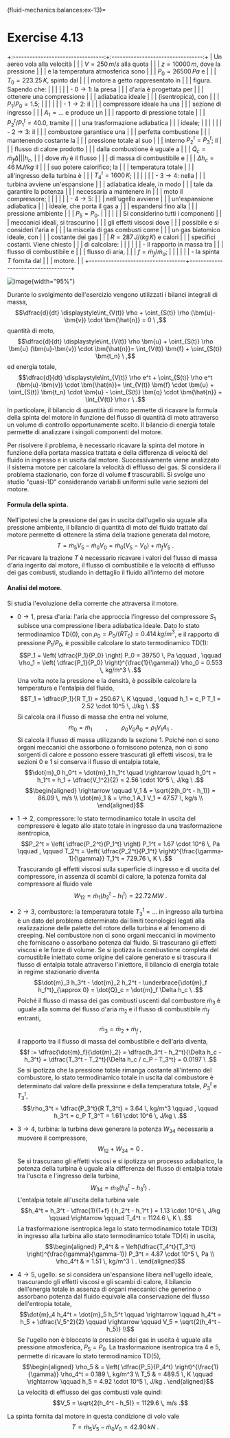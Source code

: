 (fluid-mechanics:balances:ex-13)=
# Exercise 4.13

+:---------------------------------:+:---------------------------------:+
| Un aereo vola alla velocità       |                                   |
| $V=250 \, m/s$ alla quota         |                                   |
| $z=10000 \, m$, dove la pressione |                                   |
| e la temperatura atmosferica sono |                                   |
| $P_0 = 26500 \, Pa$ e             |                                   |
| $T_0 = 223.25 \, K$, spinto dal   |                                   |
| motore a getto rappresentato in   |                                   |
| figura. Sapendo che:              |                                   |
|                                   |                                   |
| -   $0 \rightarrow 1$: la presa   |                                   |
|     d'aria è progettata per       |                                   |
|     ottenere una compressione     |                                   |
|     adiabatica ideale             |                                   |
|     (isentropica), con            |                                   |
|     $P_1/P_0 = 1.5$;              |                                   |
|                                   |                                   |
| -   $1 \rightarrow 2$: il         |                                   |
|     compressore ideale ha una     |                                   |
|     sezione di ingresso           |                                   |
|     $A_1 = \dots$ e produce un    |                                   |
|     rapporto di pressione totale  |                                   |
|     $P_2^t/P_1^t = 40.0$, tramite |                                   |
|     una trasformazione adiabatica |                                   |
|     ideale;                       |                                   |
|                                   |                                   |
| -   $2 \rightarrow 3$: il         |                                   |
|     combustore garantisce una     |                                   |
|     perfetta combustione          |                                   |
|     mantenendo costante la        |                                   |
|     pressione totale al suo       |                                   |
|     interno $P_2^t = P_3^t$; il   |                                   |
|     flusso di calore prodotto     |                                   |
|     dalla combustione è uguale a  |                                   |
|     $\dot{Q}_c = \dot{m}_f \Delta |                                   |
|  h_c$,                            |                                   |
|     dove $\dot{m}_f$ è il flusso  |                                   |
|     di massa di combustibile e    |                                   |
|     $\Delta h_c = 46 \, MJ/kg$ il |                                   |
|     suo potere calorifico; la     |                                   |
|     temperatura totale            |                                   |
|     all'ingresso della turbina è  |                                   |
|     $T_4^t = 1600 \, K$;          |                                   |
|                                   |                                   |
| -   $3 \rightarrow 4$: nella      |                                   |
|     turbina avviene un'espansione |                                   |
|     adiabatica ideale, in modo    |                                   |
|     tale da garantire la potenza  |                                   |
|     necessaria a mantenere in     |                                   |
|     moto il compressore;          |                                   |
|                                   |                                   |
| -   $4 \rightarrow 5$:            |                                   |
|     nell'ugello avviene           |                                   |
|     un'espansione adiabatica      |                                   |
|     ideale, che porta il gas a    |                                   |
|     espandersi fino alla          |                                   |
|     pressione ambiente            |                                   |
|     $P_5 = P_0$.                  |                                   |
|                                   |                                   |
| Si considerino tutti i componenti |                                   |
| meccanici ideali, si trascurino   |                                   |
| gli effetti viscosi dove          |                                   |
| possibile e si consideri l'aria e |                                   |
| la miscela di gas combusti come   |                                   |
| un gas biatomico ideale, con      |                                   |
| costante dei gas                  |                                   |
| $R = 287 \, J/(kg \, K)$ e calori |                                   |
| specifici costanti. Viene chiesto |                                   |
| di calcolare:                     |                                   |
|                                   |                                   |
| -   il rapporto in massa tra      |                                   |
|     flusso di combustibile e      |                                   |
|     flusso di aria,               |                                   |
|     $f = \dot{m}_f / \dot{m}_a$;  |                                   |
|                                   |                                   |
| -   la spinta $T$ fornita dal     |                                   |
|     motore.                       |                                   |
+-----------------------------------+-----------------------------------+

![image](./fig/jet_engine){width="95%"}

Durante lo svolgimento dell'esercizio vengono utilizzati i bilanci
integrali di massa,
$$\dfrac{d}{dt} \displaystyle\int_{V(t)} \rho + \oint_{S(t)} \rho (\bm{u}-\bm{v}) \cdot \bm{\hat{n}} = 0 \ ,$$
quantità di moto,
$$\dfrac{d}{dt} \displaystyle\int_{V(t)} \rho \bm{u} + \oint_{S(t)} \rho \bm{u} (\bm{u}-\bm{v}) \cdot \bm{\hat{n}}= \int_{V(t)} \bm{f} + \oint_{S(t)} \bm{t_n} \ ,$$
ed energia totale,
$$\dfrac{d}{dt} \displaystyle\int_{V(t)} \rho e^t + \oint_{S(t)} \rho e^t (\bm{u}-\bm{v}) \cdot \bm{\hat{n}}= \int_{V(t)} \bm{f} \cdot \bm{u} + \oint_{S(t)} \bm{t_n} \cdot \bm{u} - \oint_{S(t)} \bm{q} \cdot \bm{\hat{n}} + \int_{V(t)} \rho r \ .$$
In particolare, il bilancio di quantità di moto permette di ricavare la
formula della spinta del motore in funzione del flusso di quantità di
moto attraverso un volume di controllo opportunamente scelto. Il
bilancio di energia totale permette di analizzare i singoli componenti
del motore.

Per risolvere il problema, è necessario ricavare la spinta del motore in
funzione della portata massica trattata e della differenza di velocità
del fluido in ingresso e in uscita dal motore. Successivamente viene
analizzato il sistema motore per calcolare la velocità di efflusso dei
gas. Si considera il problema stazionario, con forze di volume $\bm{f}$
trascurabili. Si svolge uno studio "quasi-1D" considerando variabili
uniformi sulle varie sezioni del motore.

#### Formula della spinta.

Nell'ipotesi che la pressione dei gas in uscita dall'ugello sia uguale
alla pressione ambiente, il bilancio di quantità di moto del fluido
trattato dal motore permette di ottenere la stima della trazione
generata dal motore,
$$T = \dot{m}_5 V_5 - \dot{m}_0 V_0 = \dot{m}_0 ( V_5 - V_0 ) + \dot{m}_f V_5 \ .$$
Per ricavare la trazione $T$ è necessario ricavare i valori del flusso
di massa d'aria ingerito dal motore, il flusso di combustibile e la
velocità di efflusso dei gas combusti, studiando in dettaglio il fluido
all'interno del motore

#### Analisi del motore.

Si studia l'evoluzione della corrente che attraversa il motore.

-   $0 \rightarrow 1$, presa d'aria: l'aria che approccia l'ingresso del
    compressore $S_1$ subisce una compressione libera adiabatica ideale.
    Dato lo stato termodinamico TD(0), con
    $\rho_0 = P_0/ (R T_0) = 0.414 \, kg/m^3$, e il rapporto di
    pressione $P_1 / P_0$, è possibile calcolare lo stato termodinamico
    TD(1):
    $$P_1 = \left( \dfrac{P_1}{P_0} \right) P_0 = 39750 \, Pa \qquad , \qquad
    \rho_1 = \left( \dfrac{P_1}{P_0} \right)^{\frac{1}{\gamma}} \rho_0 = 0.553 \, kg/m^3 \ .$$
    Una volta note la pressione e la densità, è possibile calcolare la
    temperatura e l'entalpia del fluido,
    $$T_1 = \dfrac{P_1}{R T_1} = 250.67 \, K \qquad , \qquad h_1 = c_P T_1 = 2.52 \cdot 10^5 \, J/kg \ .$$
    Si calcola ora il flusso di massa che entra nel volume,
    $$\dot{m}_0 = \dot{m}_1 \qquad , \qquad \rho_0 V_0 A_0 = \rho_1 V_1 A_1 \ .$$
    Si calcola il flusso di massa utilizzando la sezione 1. Poiché non
    ci sono organi meccanici che assorbono o forniscono potenza, non ci
    sono sorgenti di calore e possono essere trascurati gli effetti
    viscosi, tra le sezioni 0 e 1 si conserva il flusso di entalpia
    totale, $$\dot{m}_0 h_0^t = \dot{m}_1 h_1^t 
      \quad \rightarrow \quad h_0^t = h_1^t = h_1 + \dfrac{V_1^2}{2} = 2.56 \cdot 10^5 \, J/kg \ .$$
    $$\begin{aligned}
     \rightarrow \qquad V_1 & = \sqrt{2(h_0^t - h_1)} = 86.09 \, m/s \\
     \dot{m}_1 & = \rho_1 A_1 V_1 = 47.57 \, kg/s \\
    \end{aligned}$$

-   $1 \rightarrow 2$, compressore: lo stato termodinamico totale in
    uscita del compressore è legato allo stato totale in ingresso da una
    trasformazione isentropica,
    $$P_2^t = \left( \dfrac{P_2^t}{P_1^t} \right) P_1^t = 1.67 \cdot 10^6 \, Pa \qquad , \qquad
       T_2^t = \left( \dfrac{P_2^t}{P_1^t} \right)^{\frac{\gamma-1}{\gamma}} T_1^t = 729.76 \, K \ .$$
    Trascurando gli effetti viscosi sulla superficie di ingresso e di
    uscita del compressore, in assenza di scambi di calore, la potenza
    fornita dal compressore al fluido vale
    $$W_{12} = \dot{m}_1 ( h_2^t - h_1^t ) = 22.72 \, MW \ .$$

-   $2 \rightarrow 3$, combustore: la temperatura totale $T_3^t = \dots$
    in ingresso alla turbina è un dato del problema determinato dai
    limiti tecnologici legati alla realizzazione delle palette del
    rotore della turbina e al fenomeno di creeping. Nel combustore non
    ci sono organi meccanici in movimento che forniscano o assorbano
    potenza dal fluido. Si trascurano gli effetti viscosi e le forze di
    volume. Se si ipotizza la combustione completa del comustibile
    iniettato come origine del calore generato e si trascura il flusso
    di entalpia totale attraverso l'iniettore, il bilancio di energia
    totale in regime stazionario diventa
    $$\dot{m}_3 h_3^t - \dot{m}_2 h_2^t - \underbrace{\dot{m}_f h_f^t}_{\approx 0} = \dot{Q}_c = \dot{m}_f \Delta h_c
     \ .$$ Poiché il flusso di massa dei gas combusti uscenti dal
    combustore $\dot{m}_3$ è uguale alla somma del flusso d'aria
    $\dot{m}_2$ e il flusso di combustibile $\dot{m}_f$ entranti,
    $$\dot{m}_3 = \dot{m}_2 + \dot{m}_f \ ,$$ il rapporto tra il flusso
    di massa del combustibile e dell'aria diventa,
    $$f := \dfrac{\dot{m}_f}{\dot{m}_2}
        = \dfrac{h_3^t - h_2^t}{\Delta h_c - h_3^t}
        = \dfrac{T_3^t - T_2^t}{\Delta h_c / c_P - T_3^t} = 0.0197  \ .$$
    Se si ipotizza che la pressione totale rimanga costante all'interno
    del combustore, lo stato termodinamico totale in uscita dal
    combustore è determinato dal valore della pressione e della
    temperatura totale, $P_3^t$ e $T_3^t$,
    $$\rho_3^t = \dfrac{P_3^t}{R T_3^t} = 3.64 \, kg/m^3 \qquad , \qquad h_3^t = c_P T_3^T = 1.61 \cdot 10^6 \, J/kg \ .$$

-   $3 \rightarrow 4$, turbina: la turbina deve generare la potenza
    $W_{34}$ necessaria a muovere il compressore,
    $$W_{12} + W_{34} = 0 \ .$$ Se si trascurano gli effetti viscosi e
    si ipotizza un processo adiabatico, la potenza della turbina è
    uguale alla differenza del flusso di entalpia totale tra l'uscita e
    l'ingresso della turbina,
    $$W_{34} = \dot{m}_3 ( h_4^t - h_3^t ) \ .$$ L'entalpia totale
    all'uscita della turbina vale
    $$h_4^t = h_3^t - \dfrac{1}{1+f} ( h_2^t - h_1^t ) = 1.13 \cdot 10^6 \, J/kg 
    \qquad \rightarrow \qquad T_4^t = 1124.6 \, K \ .$$ La
    trasformazione isentropica lega lo stato termodinamico totale TD(3)
    in ingresso alla turbina allo stato termodinamico totale TD(4) in
    uscita, $$\begin{aligned}
     P_4^t & = \left(\dfrac{T_4^t}{T_3^t} \right)^{\frac{\gamma}{\gamma-1}} P_3^t = 4.87 \cdot 10^5 \, Pa \\
     \rho_4^t & = 1.51 \, kg/m^3 \ .
    \end{aligned}$$

-   $4 \rightarrow 5$, ugello: se si considera un'espansione libera
    nell'ugello ideale, trascurando gli effetti viscosi e gli scambi di
    calore, il bilancio dell'energia totale in assenza di organi
    meccanici che generino o assorbano potenza dal fluido equivale alla
    conservazione del flusso dell'entropia totale,
    $$\dot{m}_4 h_4^t = \dot{m}_5 h_5^t \qquad \rightarrow \qquad h_4^t = h_5 + \dfrac{V_5^2}{2} 
     \qquad \rightarrow \qquad V_5 = \sqrt{2(h_4^t - h_5)} \\$$ Se
    l'ugello non è bloccato la pressione dei gas in uscita è uguale alla
    pressione atmosferica, $P_5 = P_0$. La trasformazione isentropica
    tra 4 e 5, permette di ricavare lo stato termodinamico TD(5),
    $$\begin{aligned}
      \rho_5 & = \left( \dfrac{P_5}{P_4^t} \right)^{\frac{1}{\gamma}} \rho_4^t = 0.189 \, kg/m^3 \\
         T_5 & = 489.5 \, K \qquad \rightarrow \qquad h_5 = 4.92 \cdot 10^5 \, J/kg .
    \end{aligned}$$ La velocità di efflusso dei gas combusti vale quindi
    $$V_5 = \sqrt{2(h_4^t - h_5)} = 1129.6 \, m/s .$$

La spinta fornita dal motore in questa condizione di volo vale
$$T = \dot{m}_5 V_5 - \dot{m}_0 V_0 = 42.90 \, kN \ .$$
